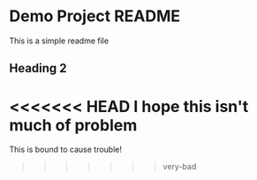 # Demo Project README

This is a simple readme file 

## Heading 2

<<<<<<< HEAD
I hope this isn't much of problem 
=======
This is bound to cause trouble!
>>>>>>> very-bad
